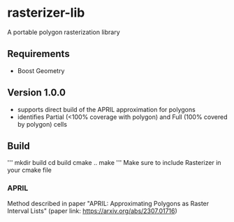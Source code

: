 # rasterizer-lib
A portable polygon rasterization library

## Requirements
- Boost Geometry

## Version 1.0.0
- supports direct build of the APRIL approximation for polygons
- identifies Partial (<100% coverage with polygon) and Full (100% covered by polygon) cells

## Build
'''
mkdir build
cd build
cmake ..
make
'''
Make sure to include Rasterizer in your cmake file

### APRIL
Method described in paper "APRIL: Approximating Polygons as Raster Interval Lists" (paper link: https://arxiv.org/abs/2307.01716)